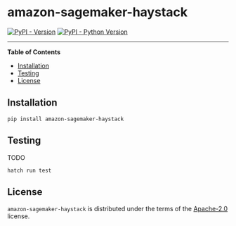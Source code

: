 # amazon-sagemaker-haystack

[![PyPI - Version](https://img.shields.io/pypi/v/amazon-sagemaker-haystack.svg)](https://pypi.org/project/amazon-sagemaker-haystack)
[![PyPI - Python Version](https://img.shields.io/pypi/pyversions/amazon-sagemaker-haystack.svg)](https://pypi.org/project/amazon-sagemaker-haystack)

-----

**Table of Contents**

- [Installation](#installation)
- [Testing](#testing)
- [License](#license)

## Installation

```console
pip install amazon-sagemaker-haystack
```

## Testing

TODO

```console
hatch run test
```

## License

`amazon-sagemaker-haystack` is distributed under the terms of the [Apache-2.0](https://spdx.org/licenses/Apache-2.0.html) license.
